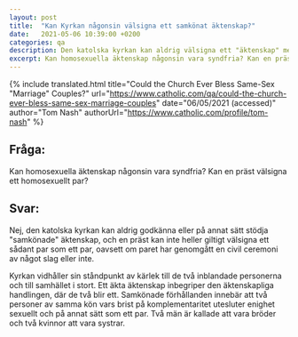 ```yaml
---
layout: post
title:  "Kan Kyrkan någonsin välsigna ett samkönat äktenskap?"
date:   2021-05-06 10:39:00 +0200
categories: qa
description: Den katolska kyrkan kan aldrig välsigna ett "äktenskap" mellan personer av samma kön eftersom ett sådant arrangemang inte alls är ett äktenskap. Klicka här för att läsa mer.
excerpt: Kan homosexuella äktenskap någonsin vara syndfria? Kan en präst välsigna ett homosexuellt par?
---
```



{% include translated.html 
    title="Could the Church Ever Bless Same-Sex \"Marriage\" Couples?" 
    url="https://www.catholic.com/qa/could-the-church-ever-bless-same-sex-marriage-couples"
     date="06/05/2021 (accessed)" 
    author="Tom Nash" 
    authorUrl="https://www.catholic.com/profile/tom-nash" 
%}

## Fråga:
Kan homosexuella äktenskap någonsin vara syndfria? Kan en präst välsigna ett homosexuellt par?

## Svar:

Nej, den katolska kyrkan kan aldrig godkänna eller på annat sätt stödja "samkönade" äktenskap, och en präst kan inte heller giltigt välsigna ett sådant par som ett par, oavsett om paret har genomgått en civil ceremoni av något slag eller inte.

Kyrkan vidhåller sin ståndpunkt av kärlek till de två inblandade personerna och till samhället i stort. Ett äkta äktenskap inbegriper den äktenskapliga handlingen, där de två blir ett. Samkönade förhållanden innebär att två personer av samma kön vars brist på komplementaritet utesluter enighet sexuellt och på annat sätt som ett par. Två män är kallade att vara bröder och två kvinnor att vara systrar.
